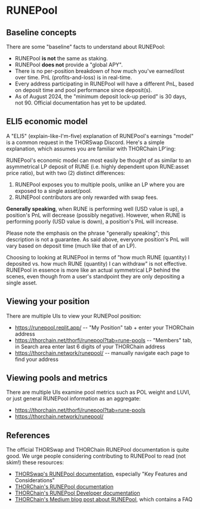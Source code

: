 # RUNEPool

## Baseline concepts

There are some "baseline" facts to understand about RUNEPool:

- RUNEPool **is not** the same as staking.
- RUNEPool **does not** provide a "global APY".
- There is no per-position breakdown of how much you've earned/lost over time.  PnL (profits-and-loss) is in real-time.
- Every address participating in RUNEPool will have a different PnL, based on deposit time and pool performance since deposit(s).
- As of August 2024, the "minimum deposit lock-up period" is 30 days, not 90.  Official documentation has yet to be updated.

## ELI5 economic model

A "ELI5" (explain-like-I'm-five) explanation of RUNEPool's earnings "model" is
a common request in the THORSwap Discord.  Here's a simple explanation, which
assumes you are familiar with THORChain LP'ing:

RUNEPool's economic model can most easily be thought of as similar to an
asymmetrical LP deposit of RUNE (i.e. highly dependent upon RUNE:asset price
ratio), but with two (2) distinct differences:

1. RUNEPool exposes you to multiple pools, unlike an LP where you are exposed to a single asset/pool.
1. RUNEPool contributors are only rewarded with swap fees.

**Generally speaking**, when RUNE is performing well (USD value is up), a
position's PnL will decrease (possibly negative).  However, when RUNE is
performing poorly (USD value is down), a position's PnL will increase.

Please note the emphasis on the phrase "generally speaking"; this description
is not a guarantee.  As said above, everyone position's PnL will vary based on
deposit time (much like that of an LP).

Choosing to looking at RUNEPool in terms of "how much RUNE (quantity) I
deposited vs. how much RUNE (quantity) I can withdraw" is not effective.
RUNEPool in essence is more like an actual symmetrical LP behind the scenes,
even though from a user's standpoint they are only depositing a single asset.

## Viewing your position

There are multiple UIs to view your RUNEPool position:

- <https://runepool.replit.app/> -- "My Position" tab + enter your THORChain address
- <https://thorchain.net/thorfi/runepool?tab=rune-pools> -- "Members" tab, in Search area enter last 6 digits of your THORChain address
- <https://thorchain.network/runepool/> -- manually navigate each page to find your address

## Viewing pools and metrics

There are multiple UIs examine pool metrics such as POL weight and LUVI, or
just general RUNEPool information as an aggregate:

- <https://thorchain.net/thorfi/runepool?tab=rune-pools>
- <https://thorchain.network/runepool/>

## References

The official THORSwap and THORChain RUNEPool documentation is quite good.  We
urge people considering contributing to RUNEPool to read (not skim!) these
resources:

- [THORSwap's RUNEPool documentation](https://docs.thorswap.finance/thorswap/thorswap/runepool), especially "Key Features and Considerations"
- [THORChain's RUNEPool documentation](https://docs.thorchain.org/thorchain-finance/runepool)
- [THORChain's RUNEPool Developer documentation](https://dev.thorchain.org/concepts/rune-pool.html)
- [THORChain's Medium blog post about RUNEPool](https://medium.com/thorchain/runepool-on-thorchain-bf8fef5587d5), which contains a FAQ
